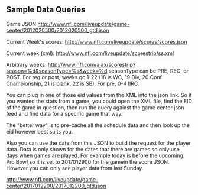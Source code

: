 ## Sample Data Queries

Game JSON
http://www.nfl.com/liveupdate/game-center/2012020500/2012020500_gtd.json

Current Week's scores:
http://www.nfl.com/liveupdate/scores/scores.json

Current week (xml):
http://www.nfl.com/liveupdate/scorestrip/ss.xml

Arbitrary weeks:
http://www.nfl.com/ajax/scorestrip?season=%d&seasonType=%s&week=%d
seasonType can be PRE, REG, or POST. For reg or post, weeks go 1-22 (18 is WC, 19 Div, 20 Conf Championship, 21 is blank, 22 is SB). For pre, 0-4 IIRC.



You can plug in one of those eid values from the XML into the json link. So if you wanted the stats from a game, you could open the XML file, find the EID of the game in question, then run the query against the game center json feed and find data for a specific game that way.

The "better way" is to pre-cache all the schedule data and then look up the eid however best suits you.




Also you can use the date from this JSON to build the request for the player data. Data is only shown for the dates that there are games so only use days when games are played. For example today is before the upcoming Pro Bowl so it is set to 2017012900 for the gamein the score JSON. However you can only see player data from last Sunday.

http://www.nfl.com/liveupdate/game-center/2017012200/2017012200_gtd.json
